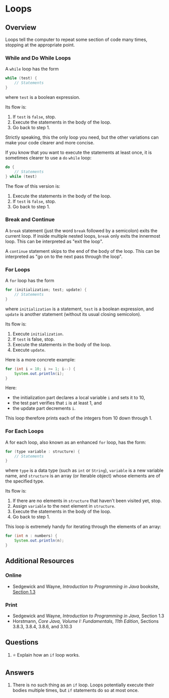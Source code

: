 # Loops
## Overview
Loops tell the computer to repeat some section of code many times, stopping at the appropriate point.
### While and Do While Loops
A `while` loop has the form
```java
while (test) {
    // Statements
}
```
where `test` is a boolean expression.

Its flow is:
1. If `test` is `false`, stop.
1. Execute the statements in the body of the loop.
1. Go back to step 1.

Strictly speaking, this the only loop you need, but the other variations can make your code clearer and more concise.

If you know that you want to execute the statements at least once, it is sometimes clearer to use a `do` `while` loop:
```java
do {
    // Statements
} while (test)
```
The flow of this version is:
1. Execute the statements in the body of the loop.
1. If `test` is `false`, stop.
1. Go back to step 1.
### Break and Continue
A `break` statement (just the word `break` followed by a semicolon) exits the current loop. If inside multiple nested loops, `break` only exits the innermost loop. This can be interpreted as "exit the loop".

A `continue` statement skips to the end of the body of the loop. This can be interpreted as "go on to the next pass through the loop".
### For Loops
A `for` loop has the form
```java
for (initialization; test; update) {
    // Statements
}
```
where `initialization` is a statement, `test` is a boolean expression, and `update` is another statement (without its usual closing semicolon).

Its flow is:
1. Execute `initialization`.
2. If `test` is false, stop.
3. Execute the statements in the body of the loop.
4. Execute `update`.

Here is a more concrete example:
```java
for (int i = 10; i >= 1; i--) {
    System.out.println(i);
}
```
Here:
- the initialization part declares a local variable `i` and sets it to 10,
- the test part verifies that `i` is at least 1, and
- the update part decrements `i`.

This loop therefore prints each of the integers from 10 down through 1.
### For Each Loops
A for each loop, also known as an enhanced `for` loop, has the form:
```java
for (type variable : structure) {
    // Statements
}
```
where `type` is a data type (such as `int` or `String`), `variable` is a new variable name, and `structure` is an array (or Iterable object) whose elements are of the specified type.

Its flow is:
1. If there are no elements in `structure` that haven't been visited yet, stop.
2. Assign `variable` to the next element in `structure`.
3. Execute the statements in the body of the loop.
4. Go back to step 1.

This loop is extremely handy for iterating through the elements of an array:
```java
for (int n : numbers) {
    System.out.println(n);
}
```
## Additional Resources
### Online
- Sedgewick and Wayne, *Introduction to Programming in Java* booksite, [Section 1.3](https://introcs.cs.princeton.edu/java/13flow/)
### Print
- Sedgewick and Wayne, *Introduction to Programming in Java*, Section 1.3
- Horstmann, *Core Java, Volume I: Fundamentals, 11th Edition*, Sections 3.8.3, 3.8.4, 3.8.6, and 3.10.3
## Questions
1. :star: Explain how an `if` loop works.
## Answers
1. There is no such thing as an `if` loop. Loops potentially execute their bodies multiple times, but `if` statements do so at most once.
